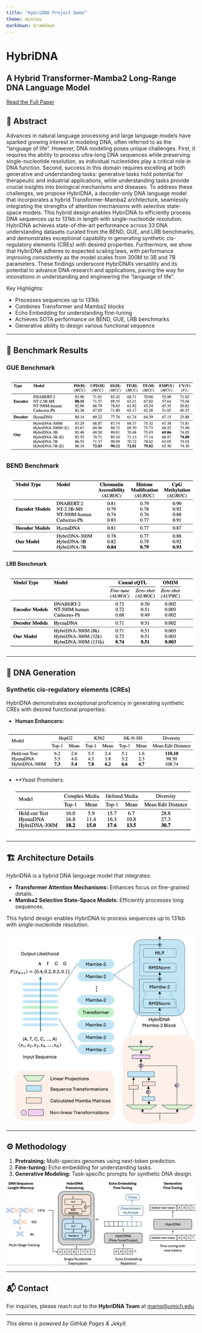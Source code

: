 ```yaml
---
title: "HybriDNA Project Demo"
theme: minima
markdown: kramdown
---
```


# HybriDNA

## A Hybrid Transformer-Mamba2 Long-Range DNA Language Model

[Read the Full Paper](#)

## 📄 Abstract

Advances in natural language processing and large language models have sparked growing interest in modeling DNA, often referred to as the “language of life”. However, DNA modeling poses unique challenges. First, it requires the ability to process ultra-long DNA sequences while preserving single-nucleotide resolution, as individual nucleotides play a critical role in DNA function. Second, success in this domain requires excelling at both generative and understanding tasks: generative tasks hold potential for therapeutic and industrial applications, while understanding tasks provide crucial insights into biological mechanisms and diseases. To address these challenges, we propose HybriDNA, a decoder-only DNA language model that incorporates a hybrid Transformer-Mamba2 architecture, seamlessly integrating the strengths of attention mechanisms with selective state-space models. This hybrid design enables HybriDNA to efficiently process DNA sequences up to 131kb in length with single-nucleotide resolution. HybriDNA achieves state-of-the-art performance across 33 DNA understanding datasets curated from the BEND, GUE, and LRB benchmarks, and demonstrates exceptional capability in generating synthetic cis-regulatory elements (CREs) with desired properties. Furthermore, we show that HybriDNA adheres to expected scaling laws, with performance improving consistently as the model scales from 300M to 3B and 7B parameters. These findings underscore HybriDNA’s versatility and its potential to advance DNA research and applications, paving the way for innovations in understanding and engineering the “language of life”.

Key Highlights:
- Processes sequences up to 131kb
- Combines Transformer and Mamba2 blocks
- Echo Embedding for understanding fine-tuning
- Achieves SOTA performance on BEND, GUE, LRB benchmarks
- Generative ability to design various functional sequence



---

## 🧪 Benchmark Results

### **GUE Benchmark**

![image](gue.png)

### **BEND Benchmark**

![image](bend.png)

**LRB Benchmark**

![image](lrb.png)

---

## 🧬 DNA Generation

### **Synthetic cis-regulatory elements (CREs)**

HybriDNA demonstrates exceptional proficiency in generating synthetic CREs with desired functional properties:

- **Human Enhancers:** 

![image](human_enhancer.png)

- **Yeast Promoters:

![image](yeast_promoter.png)

---

## 🏗️ Architecture Details

HybriDNA is a hybrid DNA language model that integrates:
- **Transformer Attention Mechanisms:** Enhances focus on fine-grained details.
- **Mamba2 Selective State-Space Models:** Efficiently processes long sequences.

This hybrid design enables HybriDNA to process sequences up to 131kb with single-nucleotide resolution.

![image](detail_architect.png)

---

## ⚙️ Methodology

1. **Pretraining:** Multi-species genomes using next-token prediction.
2. **Fine-tuning:** Echo embedding for understanding tasks.
3. **Generative Modeling:** Task-specific prompts for synthetic DNA design.

![image](pipeline.png)

---

## 📬 Contact

For inquiries, please reach out to the **HybriDNA Team** at mamq@umich.edu

---

_This demo is powered by GitHub Pages & Jekyll._
